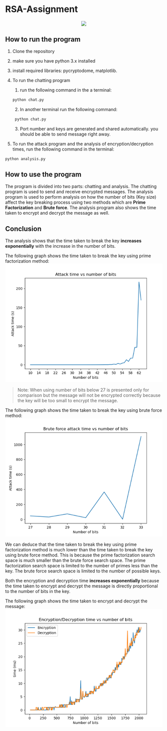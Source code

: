 # RSA-Assignment
<div id="header" align="center">

  <img align="center" src="https://user-images.githubusercontent.com/76039756/232135957-8f362f32-a8e9-425b-b879-f1dda4ee63d6.gif"/>
</div>

## How to run the program

1. Clone the repository
2. make sure you have python 3.x installed
3. install required libraries: pycryptodome, matplotlib.
4. To run the chatting program

   1. run the following command in the a terminal:

   ```bash
   python chat.py
   ```

   2. In another terminal run the following command:

   ```bash
    python chat.py
   ```

   3. Port number and keys are generated and shared automatically. you should be able to send message right away.

5. To run the attack program and the analysis of encryption/decryption times, run the following command in the terminal:

```bash
python analysis.py
```

## How to use the program

The program is divided into two parts: chatting and analysis. The chatting program is used to send and receive encrypted messages. The analysis program is used to perform analysis on how the number of bits (Key size) affect the key breaking process using two methods which are **Prime Factorization** and **Brute force**. The analysis program also shows the time taken to encrypt and decrypt the message as well.

## Conclusion

The analysis shows that the time taken to break the key **increases exponentially** with the increase in the number of bits.

The following graph shows the time taken to break the key using prime factorization method:
![attack_time](attack_time.png)

> Note: When using number of bits below 27 is presented only for comparison but the message will not be encrypted correctly because the key will be too small to encrypt the message.

The following graph shows the time taken to break the key using brute force method:
![brute_force_attack_time](brute_force_attack_time.png)

We can deduce that the time taken to break the key using prime factorization method is much lower than the time taken to break the key using brute force method. This is because the prime factorization search space is much smaller than the brute force search space. The prime factorization search space is limited to the number of primes less than the key. The brute force search space is limited to the number of possible keys.

Both the encryption and decryption time **increases exponentially** because the time taken to encrypt and decrypt the message is directly proportional to the number of bits in the key.

The following graph shows the time taken to encrypt and decrypt the message:
![(encryption_decryption_time](encryption_decryption_time.png)
